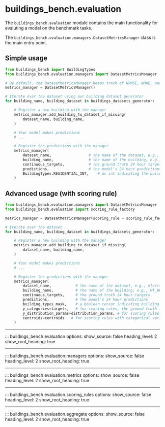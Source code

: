 # buildings_bench.evaluation

The `buildings_bench.evaluation` module contains the main functionality for evaluting a model
on the benchmark tasks.

The `buildings_bench.evaluation.managers.DatasetMetricsManager` class is the main entry point.

## Simple usage

```python
from buildings_bench import BuildingTypes
from buildings_bench.evaluation.managers import DatasetMetricsManager

# By default, the DatasetMetricsManager keeps track of NRMSE, NMAE, and NMBE
metrics_manager = DatasetMetricsManager()

# Iterate over the dataset using our building dataset generator
for building_name, building_dataset in buildings_datasets_generator:

    # Register a new building with the manager
    metrics_manager.add_building_to_dataset_if_missing(
        dataset_name, building_name,
    )

    # Your model makes predictions
    # ...

    # Register the predictions with the manager
    metrics_manager(
        dataset_name,           	  # the name of the dataset, e.g., electricity
        building_name,          	  # the name of the building, e.g., MT_001
        continuous_targets,      	  # the ground truth 24 hour targets
        predictions,           		  # the model's 24 hour predictions
        BuildingTypes.RESIDENTIAL_INT,    # an int indicating the building type
    )
```

## Advanced usage (with scoring rule)

```python
from buildings_bench.evaluation.managers import DatasetMetricsManager
from buildings_bench.evaluation import scoring_rule_factory

metrics_manager = DatasetMetricsManager(scoring_rule = scoring_rule_factory('crps'))

# Iterate over the dataset
for building_name, building_dataset in buildings_datasets_generator:

    # Register a new building with the manager
    metrics_manager.add_building_to_dataset_if_missing(
        dataset_name, building_name,
    )

    # Your model makes predictions
    # ...

    # Register the predictions with the manager
    metrics_manager(
        dataset_name,           # the name of the dataset, e.g., electricity
        building_name,          # the name of the building, e.g., MT_001
        continuous_targets,     # the ground truth 24 hour targets
        predictions,            # the model's 24 hour predictions
        building_types_mask,    # a boolean tensor indicating building type
        y_categories=targets,   # for scoring rules, the ground truth (discrete categories if using tokenization)
        y_distribution_params=distribution_params, # for scoring rules, the distribution parameters
        centroids=centroids   # for scoring rules with categorical variables, the centroid values
    )
```

---

::: buildings_bench.evaluation
    options:
        show_source: false
        heading_level: 2
        show_root_heading: true

---

::: buildings_bench.evaluation.managers
    options:
        show_source: false
        heading_level: 2
        show_root_heading: true

---

::: buildings_bench.evaluation.metrics
    options:
        show_source: false
        heading_level: 2
        show_root_heading: true

---

::: buildings_bench.evaluation.scoring_rules
    options:
        show_source: false
        heading_level: 2
        show_root_heading: true

---

::: buildings_bench.evaluation.aggregate
    options:
        show_source: false
        heading_level: 2
        show_root_heading: true

